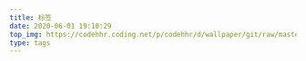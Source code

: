 ```yaml
---
title: 标签
date: 2020-06-01 19:10:29
top_img: https://codehhr.coding.net/p/codehhr/d/wallpaper/git/raw/master/simplea.jpg
type: tags
---
```


